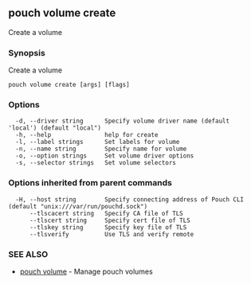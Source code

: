 ## pouch volume create

Create a volume

### Synopsis

Create a volume

```
pouch volume create [args] [flags]
```

### Options

```
  -d, --driver string      Specify volume driver name (default 'local') (default "local")
  -h, --help               help for create
  -l, --label strings      Set labels for volume
  -n, --name string        Specify name for volume
  -o, --option strings     Set volume driver options
  -s, --selector strings   Set volume selectors
```

### Options inherited from parent commands

```
  -H, --host string        Specify connecting address of Pouch CLI (default "unix:///var/run/pouchd.sock")
      --tlscacert string   Specify CA file of TLS
      --tlscert string     Specify cert file of TLS
      --tlskey string      Specify key file of TLS
      --tlsverify          Use TLS and verify remote
```

### SEE ALSO

* [pouch volume](pouch_volume.md)	 - Manage pouch volumes

